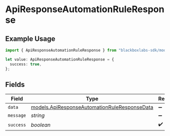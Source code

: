# ApiResponseAutomationRuleResponse

## Example Usage

```typescript
import { ApiResponseAutomationRuleResponse } from "blackboxlabs-sdk/models";

let value: ApiResponseAutomationRuleResponse = {
  success: true,
};
```

## Fields

| Field                                                                                              | Type                                                                                               | Required                                                                                           | Description                                                                                        |
| -------------------------------------------------------------------------------------------------- | -------------------------------------------------------------------------------------------------- | -------------------------------------------------------------------------------------------------- | -------------------------------------------------------------------------------------------------- |
| `data`                                                                                             | [models.ApiResponseAutomationRuleResponseData](../models/apiresponseautomationruleresponsedata.md) | :heavy_minus_sign:                                                                                 | N/A                                                                                                |
| `message`                                                                                          | *string*                                                                                           | :heavy_minus_sign:                                                                                 | N/A                                                                                                |
| `success`                                                                                          | *boolean*                                                                                          | :heavy_check_mark:                                                                                 | N/A                                                                                                |
